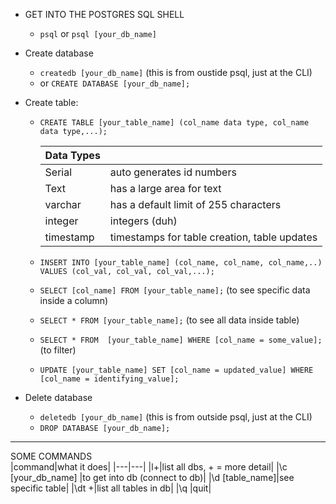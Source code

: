 - GET INTO THE POSTGRES SQL SHELL  
  * `psql` or `psql [your_db_name]`

- Create database  
  * `createdb [your_db_name]` (this is from oustide psql, just at the CLI)
  * or `CREATE DATABASE [your_db_name];`

- Create table:
  * `CREATE TABLE [your_table_name] (col_name data type, col_name data type,...);`

    |Data Types|   |
    |---|---|
    |Serial |auto generates id numbers  |
    |Text |has a large area for text  |
    |varchar |has a default limit of 255 characters |
    |integer |integers (duh) |
    |timestamp| timestamps for table creation, table updates |


  * `INSERT INTO [your_table_name] (col_name, col_name, col_name,..) VALUES (col_val, col_val, col_val,...);`
  * `SELECT [col_name] FROM [your_table_name];` (to see specific data inside a column)
  * `SELECT * FROM [your_table_name];` (to see all data inside table)
  * `SELECT * FROM  [your_table_name] WHERE [col_name = some_value];` (to filter)

  * `UPDATE [your_table_name] SET [col_name = updated_value] WHERE [col_name = identifying_value];`

- Delete database
  * `deletedb [your_db_name]` (this is from outside psql, just at the CLI)
  * `DROP DATABASE [your_db_name];`

* * *

SOME COMMANDS  
|command|what it does|
|---|---|
|l+|list all dbs, + = more detail|
|\c [your_db_name] |to get into db (connect to db)|
|\d [table_name]|see specific table|
|\dt +|list all tables in db|
|\q |quit|
